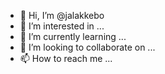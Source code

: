 - 👋 Hi, I’m @jalakkebo
- 👀 I’m interested in ...
- 🌱 I’m currently learning ...
- 💞️ I’m looking to collaborate on ...
- 📫 How to reach me ...

<!---
jalakkebo/jalakkebo is a ✨ special ✨ repository because its `README.md` (this file) appears on your GitHub profile.
You can click the Preview link to take a look at your changes.
--->
